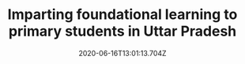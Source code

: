 ---
templateKey: case-study
title: Imparting foundational learning to primary students in Uttar Pradesh
projectId: NIPUN Bharat Cell
date: 2020-06-16T13:01:13.704Z
featuredimage: /img/aayush_blog.jpg
buttonText: Read More
---